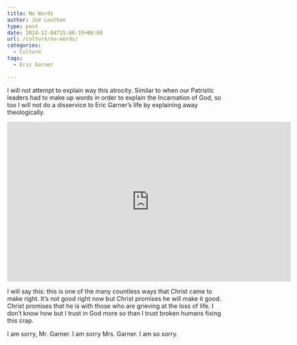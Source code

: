 ```yaml
---
title: No Words
author: Joe Louthan
type: post
date: 2014-12-04T15:00:19+00:00
url: /culture/no-words/
categories:
  - Culture
tags:
  - Eric Garner

---
```

I will not attempt to explain way this atrocity. Similar to when our Patristic leaders had to make up words in order to explain the Incarnation of God, so too I will not do a disservice to Eric Garner&#8217;s life by explaining away theologically.

<div class="jetpack-video-wrapper">
  <span class="embed-youtube" style="text-align:center; display: block;"><iframe class='youtube-player' type='text/html' width='660' height='372' src='https://www.youtube.com/embed/vT66U_Ftdng?version=3&#038;rel=1&#038;fs=1&#038;autohide=2&#038;showsearch=0&#038;showinfo=1&#038;iv_load_policy=1&#038;wmode=transparent' allowfullscreen='true' style='border:0;'></iframe></span>
</div>

I will say this: this is one of the many countless ways that Christ came to make right. It&#8217;s not good right now but Christ promises he will make it good. Christ promises that he is with those who are grieving at the loss of life. I don&#8217;t know how but I trust in God more so than I trust broken humans fixing this crap.

I am sorry, Mr. Garner. I am sorry Mrs. Garner. I am so sorry.